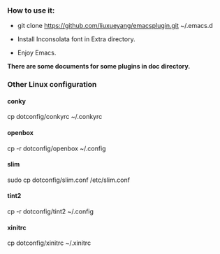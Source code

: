 ### How to use it:

- git clone https://github.com/liuxueyang/emacsplugin.git ~/.emacs.d

- Install Inconsolata font in Extra directory.

- Enjoy Emacs.

__There are some documents for some plugins in doc directory.__

### Other Linux configuration

#### conky
cp dotconfig/conkyrc ~/.conkyrc

#### openbox
cp -r dotconfig/openbox ~/.config

#### slim
sudo cp dotconfig/slim.conf /etc/slim.conf

#### tint2
cp -r dotconfig/tint2 ~/.config

#### xinitrc
cp dotconfig/xinitrc ~/.xinitrc

